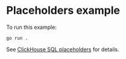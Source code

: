 # Placeholders example

To run this example:

```shell
go run .
```

See
[ClickHouse SQL placeholders](https://clickhouse.uptrace.dev/guide/clickhouse-sql-placeholders.html)
for details.
